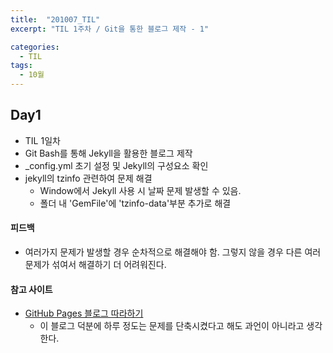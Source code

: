 ```yaml
---
title:  "201007_TIL"
excerpt: "TIL 1주차 / Git을 통한 블로그 제작 - 1"

categories:
  - TIL
tags:
  - 10월
---
```

## Day1
- TIL 1일차
- Git Bash를 통해 Jekyll을 활용한 블로그 제작
- _config.yml 초기 설정 및 Jekyll의 구성요소 확인
- jekyll의 tzinfo 관련하여 문제 해결
    - Window에서 Jekyll 사용 시 날짜 문제 발생할 수 있음. 
    - 폴더 내 'GemFile'에 'tzinfo-data'부분 추가로 해결

#### 피드백
- 여러가지 문제가 발생할 경우 순차적으로 해결해야 함. 그렇지 않을 경우 다른 여러 문제가 섞여서 해결하기 더 어려워진다. 

#### 참고 사이트
- [GitHub Pages 블로그 따라하기](https://devinlife.com/howto/)
    - 이 블로그 덕분에 하루 정도는 문제를 단축시켰다고 해도 과언이 아니라고 생각한다.